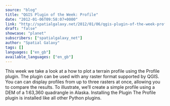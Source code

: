 ```yaml
---
source: "blog"
title: "QGIS Plugin of the Week: Profile"
date: "2012-01-06T09:58:07+0000"
link: "http://spatialgalaxy.net/2012/01/06/qgis-plugin-of-the-week-profile/"
draft: "false"
showcase: "planet"
subscribers: ["spatialgalaxy_net"]
author: "Spatial Galaxy"
tags: []
languages: ["en_gb"]
available_languages: ["en_gb"]
---
```


This week we take a look at a how to plot a terrain profile using the Profile plugin. The plugin can be used with any raster format supported by QGIS. You can can display profiles from up to three rasters at once, allowing you to compare the results. To illustrate, we&rsquo;ll create a simple profile using a DEM of a 1:63,360 quadrangle in Alaska.
Installing the Plugin The Profile plugin is installed like all other Python plugins.
